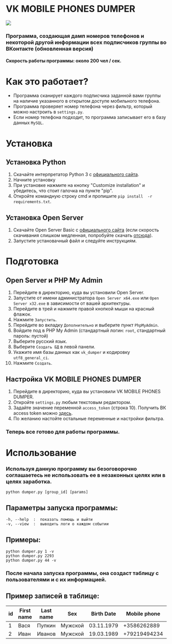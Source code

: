 # VK MOBILE PHONES DUMPER
<a href="https://python.org"><img src="https://img.shields.io/badge/python-3-green.svg" /></a>
### Программа, создающая дамп номеров телефонов и некоторой другой информации всех подписчиков группы во ВКонтакте (обновленная версия)
#### Скорость работы программы: около 200 чел / сек.
# Как это работает?
* Программа сканирует каждого подписчика заданной вами группы на наличие указанного в открытом доступе мобильного телефона.
* Программа проверяет номер телефона через фильтр, который можно настроить в ```settings.py```.
* Если номер телефона подходит, то программа записывает его в базу данных ```MySQL```.

# Установка
## Установка Python
1. Скачайте интерпретатор Python 3 с <a href="https://python.org">официального сайта</a>.
2. Начните установку
3. При установке нажмите на кнопку "Customize installation" и убедитесь, что стоит галочка на пункте "pip".
4. Откройте командную строку cmd и пропишите ```pip install  -r requirements.txt```.
## Установка Open Server
1. Скачайте Open Server Basic с <a href="https://ospanel.io/">официального сайта</a> (если скорость скачивания слишком медленная, попробуйте скачать  <a href="https://soft.mydiv.net/win/files-OpenServer.html">отсюда</a>).
2. Запустите установачный файл и следуйте инструкциям.
# Подготовка
## Open Server и PHP My Admin
1. Перейдите в директорию, куда вы установили Open Server.
2. Запустите от имени администратора ```Open Server x64.exe``` или ```Open Server x32.exe``` в зависимости от вашей архитектуры.
3. Перейдите в трей и нажмите правой кнопкой мыши на красный флажок.
4. Нажмите ```Запустить```.
5. Перейдите во вкладку ```Дополнительно``` и выберите пункт ```PhpMyAdmin```.
6. Войдите под в PHP My Admin (стандартный логин: ```root```, стандартный пароль: пустой)
7. Выберите русский язык.
8. Выберите ```Создать БД``` в левой панели.
9. Укажите имя базы данных как ```vk_dumper``` и кодировку ```utf8_general_ci```.
10. Нажмите ```Создать```.
## Настройка VK MOBILE PHONES DUMPER
1. Перейдите в директорию, куда вы установили VK MOBILE PHONES DUMPER.
2. Откройте ```settings.py``` любым текстовым редактором.
3. Задайте значение переменной ```access_token``` (строка 10). Получить ВК access token можно <a href="https://vkhost.github.io/">здесь</a>.
4. По желанию настойте остальные переменные и настройки фильтра.
### Теперь все готово для работы программы.
# Использование
### Используя данную программу вы безоговорочно соглашаетесь не использовать ее в незаконных целях или в целях заработка.
```python dumper.py [group_id] [params]```
## Параметры запуска программы:
```
-h, --help  :  показать помощь и выйти
-v, --view  :  выводить логи о каждом событии
```
## Примеры:
```
python dumper.py 1 -v
python dumper.py 2293
python dumper.py 44 -v
```
### После начала запуска программы, она создаст таблицу с пользователями и с их информацией.
## Пример записей в таблице:

| id            |First name     |Last name|Sex      | Birth Date   | Mobile phone | City | Country  | Link             |
| ------------- | ------------- |---------|---------|--------------|--------------|-------|---------|------------------|
| 1             |Вася           | Пупкин  | Мужской |  03.11.1979  | +3586262889  | Москва| Россия  |vk.com/link12336|
| 2             |Иван           | Иванов  | Мужской |  19.03.1989  | +79219494234 | Красноярск| Россия  |vk.com/link12337|










